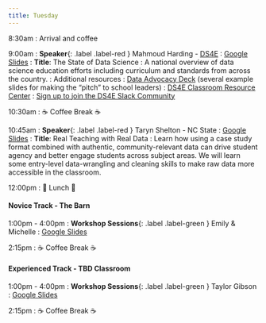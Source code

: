 ```yaml
---
title: Tuesday
---
```

8:30am
: Arrival and coffee

9:00am
: **Speaker**{: .label .label-red } Mahmoud Harding - [DS4E](https://www.datascience4everyone.org/)
  : [Google Slides](#)
: **Title**: The State of Data Science
: A national overview of data science education efforts including curriculum and standards from across the country. 
: Additional resources
: [Data Advocacy Deck](https://bit.ly/dataedudeck) (several example slides for making the “pitch” to school leaders)
: [DS4E Classroom Resource Center](https://www.datascience4everyone.org/resources)
: [Sign up to join the DS4E Slack Community](https://join.slack.com/t/datascience4everyone/shared_invite/zt-197w7jo1y-IUZonY4E5SUbjs92iLIDhw)

10:30am
: ☕ Coffee Break ☕

10:45am
: **Speaker**{: .label .label-red } Taryn Shelton - NC State
  : [Google Slides](#)
: **Title**: Real Teaching with Real Data
: Learn how using a case study format combined with authentic, community-relevant data can drive student agency and better engage students across subject areas. We will learn some entry-level data-wrangling and cleaning skills to make raw data more accessible in the classroom.

12:00pm
 : 🥘 Lunch 🥘

#### Novice Track - The Barn
1:00pm - 4:00pm
: **Workshop Sessions**{: .label .label-green } Emily & Michelle
  : [Google Slides](#)

2:15pm
: ☕ Coffee Break ☕

#### Experienced Track - TBD Classroom
1:00pm - 4:00pm
: **Workshop Sessions**{: .label .label-green } Taylor Gibson
  : [Google Slides](#)

2:15pm
: ☕ Coffee Break ☕
